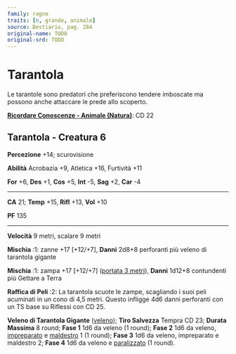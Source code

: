 ```yaml
---
family: ragno
traits: [n, grande, animale]
source: Bestiario, pag. 284
original-name: TODO
original-srd: TODO
---
```


# Tarantola

Le tarantole sono predatori che preferiscono tendere imboscate ma possono anche
attaccare le prede allo scoperto.

**[Ricordare Conoscenze - Animale (Natura)](/azioni/abilita/ricordare-conoscenze)**:
CD 22

## Tarantola - Creatura 6

**Percezione** +14; scurovisione

**Abilità** Acrobazia +9, Atletica +16, Furtività +11

**For** +6, **Des** +1, **Cos** +5, **Int** -5, **Sag** +2, **Car** -4

---

**CA** 21; **Temp** +15, **Rifl** +13, **Vol** +10

**PF** 135

---

**Velocità** 9 metri, scalare 9 metri

**Mischia** :1: zanne +17 \[+12/+7], **Danni** 2d8+8 perforanti più veleno di
tarantola gigante

**Mischia** :1: zampa +17 \[+12/+7] ([portata 3 metri](/tratti/portata)),
**Danni** 1d12+8 contundenti più Gettare a Terra

**Raffica di Peli** :2: La tarantola scuote le zampe, scagliando i suoi peli
acuminati in un cono di 4,5 metri. Questo infligge 4d6 danni perforanti con un
TS base su Riflessi con CD 25.

**Veleno di Tarantola Gigante** ([veleno](/tratti/veleno)); **Tiro Salvezza**
Tempra CD 23; **Durata Massima** 8 round; **Fase 1** 1d6 da veleno (1 round);
**Fase 2** 1d6 da veleno, [impreparato](/condizioni/impreparato) e
[maldestro](/condizioni/maldestro) 1 (1 round); **Fase 3** 1d6 da veleno,
impreparato e maldestro 2; **Fase 4** 1d6 da veleno e
[paralizzato](/condizioni/paralizzato) (1 round).
